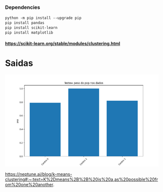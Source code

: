 
### Dependencies
````commandline 
python -m pip install --upgrade pip
pip install pandas
pip install scikit-learn
pip install matplotlib
```` 
#### https://scikit-learn.org/stable/modules/clustering.html


# Saidas

![img.png](img.png)


https://neptune.ai/blog/k-means-clustering#:~:text=K%2Dmeans%2B%2B%20is%20a,as%20possible%20from%20one%20another.